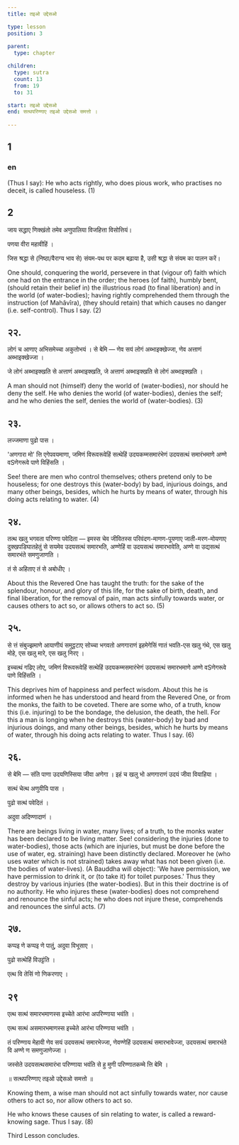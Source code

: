 ```yaml
---
title: तइओ उद्देसओ

type: lesson
position: 3
  
parent:
  type: chapter

children:
  type: sutra
  count: 13
  from: 19
  to: 31

start: तइओ उद्देसओ
end: सत्थपरिण्णाए तइओ उद्देसओ समत्तो ।
 
--- 
```


## 1 

### en
(Thus I say): He who acts rightly, who does pious work, who practises no deceit, is called houseless. (1) 

## 2
जाय सद्धाए णिक्खंतो तमेव अणुपालिया विजहित्ता विसोत्तियं। 
 
पणया वीरा महावीहिं । 

जिस श्रद्धा से (निष्ठा/वैराग्य भाव से) संयम-पथ पर कदम बढ़ाया है, उसी श्रद्धा से संयम का पालन करें। 

One should, conquering the world, persevere in that (vigour of) faith which one had on the entrance in the order; the heroes (of faith), humbly bent, (should retain their belief in) the illustrious road (to final liberation) and in the world (of water-bodies); having rightly comprehended them through the instruction (of Mahâvîra), (they should retain) that which causes no danger (i.e. self-control). Thus I say. (2) 

## २२. 
लोगं च आणाए अभिसमेच्चा अकुतोभयं । से बेमि — णेव सय॑ लोगं अब्भाइक्खेज्जा, णेव अत्ताणं अब्भाइक्खेज्जा ।

जे लोगं अब्भाइक्खति से अत्ताणं अब्भाइक्खति, जे अत्ताणं अब्भाइक्खति से लोगं अब्भाइक्खति ।

A man should not (himself) deny the world of (water-bodies), nor should he deny the self. He who denies the world (of water-bodies), denies the self; and he who denies the self, denies the world of (water-bodies). (3)

## २३. 
लज्जमाणा पुढो पास । 

'अणगारा मो' त्ति एगेपवयमाणा, जमिणं विरूवरूवेहिं सत्थेहिं उदयकम्मसमारंभेणं उदयसत्थं समारंभमाणे अण्णे वSणेगरूवे पाणे विहिंसति । 

See! there are men who control themselves; others pretend only to be houseless; for one destroys this (water-body) by bad, injurious doings, and many other beings, besides, which he hurts by means of water, through his doing acts relating to water. (4)

## २४. 
तत्थ खलु भगवता परिण्णा पवेदिता — इमस्स चेव जीवितस्स परिवंदण-माणण-पूयणाए जाती-मरण-मोयणाए दुक्खपडिघातहेतुं से सयमेव उदयसत्थं समारभति, अण्णेहिं वा उदयसत्थं समारभावेति, अण्णे वा उद्यसत्थं समारभंते समणुजाणति । 

तं से अहिताए तं से अबोधीए । 

About this the Revered One has taught the truth: for the sake of the splendour, honour, and glory of this life, for the sake of birth, death, and final liberation, for the removal of pain, man acts sinfully towards water, or causes others to act so, or allows others to act so. (5) 

## २५. 
से त्तं संबुज्झमाणे आयाणीयं समुट्ठटाए सोच्चा भगवतो अणगाराणं इहमेगेसिं णातं भवति-एस खलु गंथे, एस खलु मोहे, एस खलु मारे, एस खलु निरए । 

इच्चत्थं गढिए लोए, जमिणं विरूवरूवेहिं सत्थेहिं उदयकम्मसमारंभेणं उदयसत्थं समारभमाणे अण्णे वSणेगरूवे पाणे विहिंसति । 

This deprives him of happiness and perfect wisdom. About this he is informed when he has understood and heard from the Revered One, or from the monks, the faith to be coveted. There are some who, of a truth, know this (i.e. injuring) to be the bondage, the delusion, the death, the hell. For this a man is longing when he destroys this (water-body) by bad and injurious doings, and many other beings, besides, which he hurts by means of water, through his doing acts relating to water. Thus I say. (6)

## २६. 
से बेमि — संति पाणा उदयणिस्सिया जीवा अणेगा । इहं च खलु भो अणगाराणं उदयं जीवा वियाहिया । 

सत्थं चेत्थ अणुवीयि पास । 

पुढो सत्थ॑ पवेदितं । 

अदुवा अदिण्णादाणं । 

There are beings living in water, many lives; of a truth, to the monks water has been declared to be living matter. See! considering the injuries (done to water-bodies), those acts (which are injuries, but must be done before the use of water, eg. straining) have been distinctly declared. Moreover he (who uses water which is not strained) takes away what has not been given (i.e. the bodies of water-lives). (A Bauddha will object): 'We have permission, we have permission to drink it, or (to take it) for toilet purposes.' Thus they destroy by various injuries (the water-bodies). But in this their doctrine is of no authority. 
He who injures these (water-bodies) does not comprehend and renounce the sinful acts; he who does not injure these, comprehends and renounces the sinful acts. (7) 

## २७. 
कप्पइ णे कप्पइ णे पातुं, अदुवा विभूसाए । 

पुढो सत्थेहिं विउट्टंति । 

एत्थ वि तेसिं णो णिकरणाए । 

## २९ 
एत्थ सत्थ॑ समारभमाणस्स इच्चेते आरंभा अपरिण्णाया भवंति ।

एत्थ सत्थं असमारभमाणस्स इच्चेते आरंभा परिण्णाया भवंति । 

तं परिण्णाय मेहावी णेव सयं उदयसत्थं समारभेज्जा, णेवण्णेहिं उदयसत्थं समारभावेज्जा, उदयसत्थं समारभंते वि अण्णे ण समणुजाणेज्जा । 

जस्सेते उदयसत्थसमारंभा परिण्णाया भवंति से हु मुणी परिण्णातकम्मे त्ति बेमि ।

॥ सत्थपरिण्णाए तइओ उद्देसओ समत्तो ॥ 

Knowing them, a wise man should not act sinfully towards water, nor cause others to act so, nor allow others to act so. 

He who knows these causes of sin relating to water, is called a reward-knowing sage. Thus I say. (8)

Third Lesson concludes.
